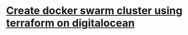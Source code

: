 
# [Create docker swarm cluster using terraform on digitalocean](https://github.com/vijayendrar/devsecops/tree/main/Hashicorp/Terraform/DigitalOcean-docker-swarm)
